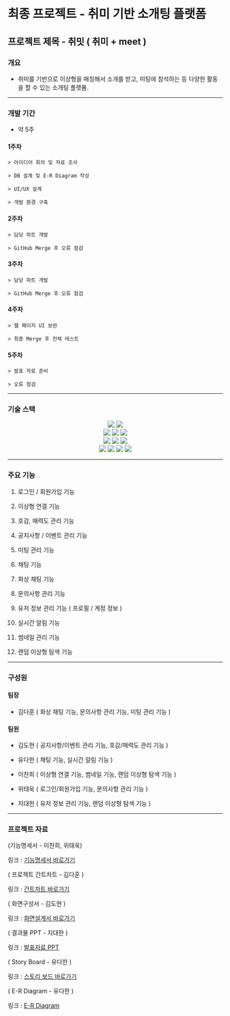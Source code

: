 # 최종 프로젝트 - 취미 기반 소개팅 플랫폼

## 프로젝트 제목 - 취밋 ( 취미 + meet )  



### 개요

- 취미를 기반으로 이상형을 매칭해서 소개를 받고, 미팅에 참석하는 등 다양한 활동을 할 수 있는 소개팅 플랫폼.

<hr />

### 개발 기간

- 약 5주

#### 1주차
    > 아이디어 회의 및 자료 조사
    
    > DB 설계 및 E-R Diagram 작성

    > UI/UX 설계
    
    > 개발 환경 구축
#### 2주차
    > 담당 파트 개발
    
    > GitHub Merge 후 오류 점검
#### 3주차
    > 담당 파트 개발
    
    > GitHub Merge 후 오류 점검

#### 4주차
    > 웹 페이지 UI 보완

    > 최종 Merge 후 전체 테스트

#### 5주차
    > 발표 자료 준비

    > 오류 점검

<hr />

### 기술 스택

<div align=center> 
  <img src="https://img.shields.io/badge/java-007396?style=for-the-badge&logo=java&logoColor=white"> 
  <img src="https://img.shields.io/badge/oracle-F80000?style=for-the-badge&logo=oracle&logoColor=white"> 
  <br>
  
  <img src="https://img.shields.io/badge/html5-E34F26?style=for-the-badge&logo=html5&logoColor=white"> 
  <img src="https://img.shields.io/badge/css-1572B6?style=for-the-badge&logo=css3&logoColor=white"> 
  <img src="https://img.shields.io/badge/javascript-F7DF1E?style=for-the-badge&logo=javascript&logoColor=black"> 
  <br>
  
  <img src="https://img.shields.io/badge/spring-6DB33F?style=for-the-badge&logo=spring&logoColor=white"> 
  <img src="https://img.shields.io/badge/bootstrap-7952B3?style=for-the-badge&logo=bootstrap&logoColor=white">
  <img src="https://img.shields.io/badge/apache tomcat-F8DC75?style=for-the-badge&logo=apachetomcat&logoColor=white">
  <br>
  
  <img src="https://img.shields.io/badge/github-181717?style=for-the-badge&logo=github&logoColor=white">
  <img src="https://img.shields.io/badge/git-F05032?style=for-the-badge&logo=git&logoColor=white">
  <img src="https://img.shields.io/badge/fontawesome-339AF0?style=for-the-badge&logo=fontawesome&logoColor=white">
  <img src="https://img.shields.io/badge/WebRTC-E34F26?style=for-the-badge&logo=WebRTC&logoColor=white">
  <br>

  
</div>

<hr />

### 주요 기능

1. 로그인 / 회원가입 기능

2. 이상형 연결 기능

3. 호감, 매력도 관리 기능

4. 공지사항 / 이벤트 관리 기능

5. 미팅 관리 기능

6. 채팅 기능

7. 화상 채팅 기능

8. 문의사항 관리 기능

9. 유저 정보 관리 기능 ( 프로필 / 계정 정보 )

10. 실시간 알림 기능

11. 썸네일 관리 기능

12. 랜덤 이상형 탐색 기능 <br />

<hr />

### 구성원


#### 팀장 

- 김다훈 ( 화상 채팅 기능, 문의사항 관리 기능, 미팅 관리 기능 )


#### 팀원 

- 김도현 ( 공지사항/이벤트 관리 기능, 호감/매력도 관리 기능 )

- 유다한 ( 채팅 기능, 실시간 알림 기능 )

- 이찬희 ( 이상형 연결 기능, 썸네일 기능, 랜덤 이상형 탐색 기능 )

- 위태욱 ( 로그인/회원가입 기능, 문의사항 관리 기능 )

- 지대한 ( 유저 정보 관리 기능, 랜덤 이상형 탐색 기능 ) <br />

<hr />

### 프로젝트 자료

(기능명세서 - 이찬희, 위태욱)

링크 : [기능명세서 바로가기](https://docs.google.com/spreadsheets/d/1azhzJ4zk00MoW8FDb9e94FghjpjQ9M8hzIShAayFLO8/edit?usp=sharing)

( 프로젝트 간트차트 - 김다훈 )

링크 : [간트차트 바로가기](https://drive.google.com/file/d/1UelzdiL3JOaL6EMozt8IXGbTBnCPTKGn/view?usp=sharing)

( 화면구성서 - 김도현 )

링크 : [화면설계서 바로가기](https://docs.google.com/presentation/d/11--cQSjvNyknA2qCTp1CUqlq62QGAISoU2kHvz7Frp4/edit#slide=id.g27583a149b4_0_116)

( 결과물 PPT - 지대한 )

링크 : [발표자료 PPT](https://drive.google.com/file/d/1V5XkIJfkx0dTgf0PPhcDzLlnf2Qce7NB/view?ts=64e449ee)

( Story Board - 유다한 )

링크 : [스토리 보드 바로가기](https://drive.google.com/file/d/1KeP2GOSMJ1lWhb3V5lhtxfAIYZdZRm0X/view?usp=sharing)

( E-R Diagram - 유다한 )

링크 : [E-R Diagram](https://drive.google.com/file/d/1TD2Xr8lnhEOQoEFG1sLJGBu4y2vGDEid/view)
